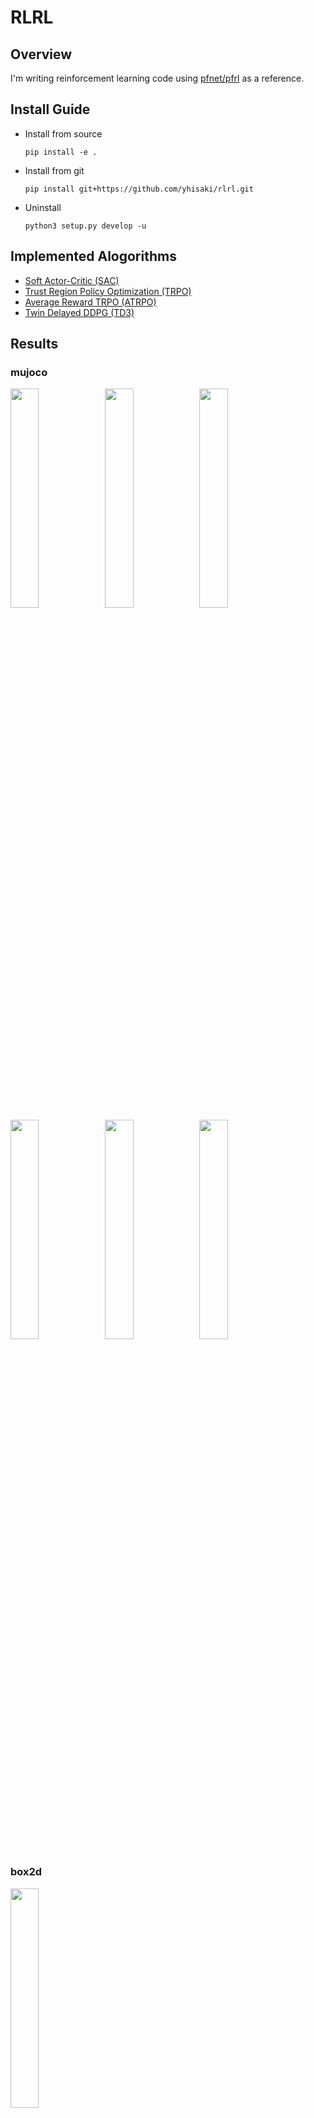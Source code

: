 # RLRL

## Overview

I'm writing reinforcement learning code using [pfnet/pfrl](https://github.com/pfnet/pfrl) as a reference.

## Install Guide


- Install from source
  ```
  pip install -e .
  ```

- Install from git
  ```
  pip install git+https://github.com/yhisaki/rlrl.git
  ```
- Uninstall
  ```
  python3 setup.py develop -u
  ```

## Implemented Alogorithms

- [Soft Actor-Critic (SAC)](https://arxiv.org/abs/1812.05905)
- [Trust Region Policy Optimization (TRPO)](https://arxiv.org/abs/1502.05477)
- [Average Reward TRPO (ATRPO)](https://arxiv.org/abs/2106.07329)
- [Twin Delayed DDPG (TD3)](https://arxiv.org/abs/1802.09477)

## Results

### mujoco
<img src=asset/Humanoid-v3.gif width=30%><img src=asset/Swimmer-v2.gif width=30%><img src=asset/HalfCheetah-v3.gif width=30%>
<img src=asset/Hopper-v2.gif width=30%><img src=asset/Ant-v3.gif width=30%><img src=asset/Walker2d-v3.gif width=30%>

### box2d
<img src=asset/BipedalWalker-v3.gif width=30%>

